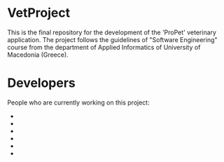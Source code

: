 VetProject
==========

This is the final repository for the development of the 'ProPet' veterinary application.
The project follows the guidelines of "Software Engineering" course from the department of Applied Informatics of University of Macedonia (Greece).

Developers
==========

People who are currently working on this project:

-
-
-
-
-
-


